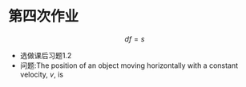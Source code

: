# 第四次作业
$$df=s$$
* 选做课后习题1.2
* 问题:The position of an object moving horizontally with a constant velocity, $v$, is
 
